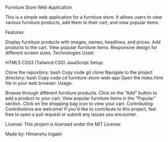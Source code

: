 Furniture Store Web Application

This is a simple web application for a furniture store. It allows users to view various furniture products, add them to their cart, and view popular items.

Features:

Display furniture products with images, names, headlines, and prices.
Add products to the cart.
View popular furniture items.
Responsive design for different screen sizes.
Technologies Used:

HTML5
CSS3 (Tailwind CSS)
JavaScript
Setup:

Clone the repository:
bash
Copy code
git clone <repository-url>
Navigate to the project directory:
bash
Copy code
cd furniture-store-web-app
Open the index.html file in your web browser.
Usage:

Browse through different furniture products.
Click on the "Add" button to add a product to your cart.
View popular furniture items in the "Popular" section.
Click on the shopping bag icon to view your cart.
Contributing:
Contributions are welcome! If you'd like to contribute to this project, feel free to open a pull request or submit any issues you encounter.

License:
This project is licensed under the MIT License.

Made by: Himanshu Ingale!
